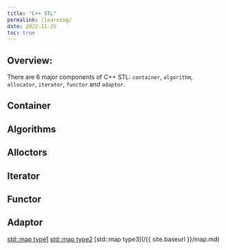 ```yaml
---
title: "C++ STL"
permalink: /learning/
date: 2022-11-25
toc: true
---
```

## Overview: 

There are 6 major components of C++ STL: `container`, `algorithm`, `allocator`, `iterator`, `functor` and `adaptor`. 

## Container 


## Algorithms


## Alloctors


## Iterator


## Functor 


## Adaptor 

[std::map type1](../_learning/map.md)
[std::map type2](/learning/map.md)
[std::map type3](/{{ site.baseurl }}/map.md)



